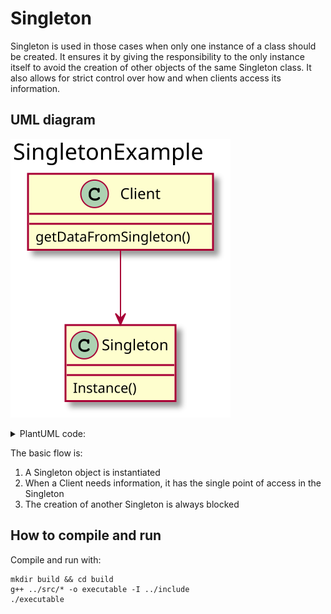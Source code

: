 # Singleton
Singleton is used in those cases when only one instance of a class should be created. It ensures it by giving the responsibility to the only instance itself to avoid the creation of other objects of the same Singleton class. It also allows for strict control over how and when clients access its information.

## UML diagram
![SingletonPattern](../../uml_diagrams/singleton.svg)

<details>
<summary>PlantUML code:</summary>

```
@startuml
title SingletonExample
class Singleton{
    Instance()
}

class Client{
    getDataFromSingleton()
}

Client --> Singleton

@enduml
```

</details>

The basic flow is:
1. A Singleton object is instantiated
2. When a Client needs information, it has the single point of access in the Singleton
3. The creation of another Singleton is always blocked

## How to compile and run
Compile and run with:
```
mkdir build && cd build
g++ ../src/* -o executable -I ../include
./executable
```
